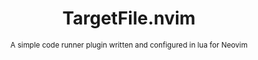 <h1 align='center'>TargetFile.nvim</h1>
<p align="center"><sup>A simple code runner plugin written and configured in lua for Neovim</sup></p>

